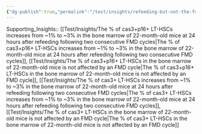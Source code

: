 ```yaml
---
{"dg-publish":true,"permalink":"/test/insights/refeeding-but-not-the-fmd-itself-causes-apoptosis-in-senescent-lt-hs-cs-in-the-bone-marrow-following-two-consecutive-fmd-cycles/"}
---
```



Supporting_Insights:: [[Test/Insights/The % of cas3+p16+ LT-HSCs increases from ~1% to ~3% in the bone marrow of 22-month-old mice at 24 hours after refeeding following two consecutive FMD cycles\|The % of cas3+p16+ LT-HSCs increases from ~1% to ~3% in the bone marrow of 22-month-old mice at 24 hours after refeeding following two consecutive FMD cycles]], [[Test/Insights/The % of cas3+p16+ LT-HSCs in the bone marrow of 22-month-old mice is not affected by an FMD cycle\|The % of cas3+p16+ LT-HSCs in the bone marrow of 22-month-old mice is not affected by an FMD cycle]], [[Test/Insights/The % of cas3+ LT-HSCs increases from ~1% to ~3% in the bone marrow of 22-month-old mice at 24 hours after refeeding following two consecutive FMD cycles\|The % of cas3+ LT-HSCs increases from ~1% to ~3% in the bone marrow of 22-month-old mice at 24 hours after refeeding following two consecutive FMD cycles]], [[Test/Insights/The % of cas3+ LT-HSCs in the bone marrow of 22-month-old mice is not affected by an FMD cycle\|The % of cas3+ LT-HSCs in the bone marrow of 22-month-old mice is not affected by an FMD cycle]]